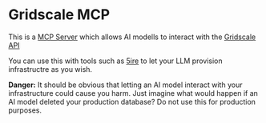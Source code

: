 # Gridscale MCP

This is a [MCP Server](https://modelcontextprotocol.io/docs/concepts/architecture) which allows AI modells
to interact with the [Gridscale API](https://my.gridscale.io/product-documentation/cloud-computing/apis/public-api/introduction/)

You can use this with tools such as [5ire](https://5ire.app/) to let your LLM provision infrastructre as you wish.

**Danger:** It should be obvious that letting an AI model interact with your infrastructure could cause you harm.
Just imagine what would happen if an AI model deleted your production database?
Do not use this for production purposes.
